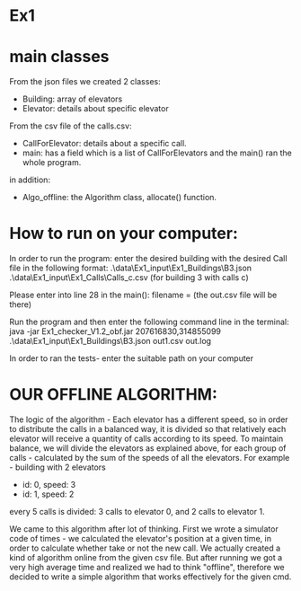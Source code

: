 # Ex1

# main classes
From the json files we created 2 classes:
  * Building: array of elevators
  * Elevator: details about specific elevator


From the csv file of the calls.csv:
  * CallForElevator: details about a specific call.
  * main: has a field which is a list of CallForElevators and the main() ran the  whole program.


in addition:
  * Algo_offline: the Algorithm class, allocate() function.
  
# How to run on your computer:
In order to run the program: enter the desired building with the desired Call file in the following format:
.\data\Ex1_input\Ex1_Buildings\B3.json .\data\Ex1_input\Ex1_Calls\Calls_c.csv (for building 3 with calls c)

Please enter into line 28 in the main(): filename = <the path of Ex1 project on your computer> (the out.csv file will be there)

Run the program and then enter the following command line in the terminal:
java -jar Ex1_checker_V1.2_obf.jar 207616830,314855099  .\data\Ex1_input\Ex1_Buildings\B3.json out1.csv out.log

In order to ran the tests- enter the suitable  path on your computer


# OUR OFFLINE ALGORITHM:
The logic of the algorithm - 
Each elevator has a different speed, so in order to distribute the calls in a balanced way, 
it is divided so that relatively each elevator will receive a quantity of calls according to its speed.
To maintain balance, we will divide the elevators as explained above,
for each group of calls - calculated by the sum of the speeds of all the elevators.
For example - building with 2 elevators
  * id: 0, speed: 3
  * id: 1, speed: 2


every 5 calls is divided: 3 calls to elevator 0, and 2 calls to elevator 1.

We came to this algorithm after lot of thinking.
First we wrote a simulator code of times - we calculated the elevator's position at a given time, in order to calculate whether take or not the new call.
We actually created a kind of algorithm online from the given csv file.
But after running we got a very high average time and realized we had to think "offline",
therefore we decided to write a simple algorithm that works effectively for the given cmd.
